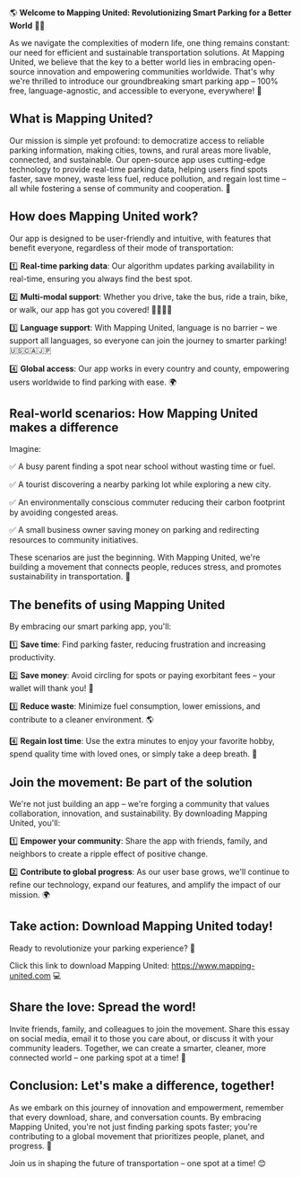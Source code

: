 🌎 **Welcome to Mapping United: Revolutionizing Smart Parking for a Better World** 🚗💨

As we navigate the complexities of modern life, one thing remains constant: our need for efficient and sustainable transportation solutions. At Mapping United, we believe that the key to a better world lies in embracing open-source innovation and empowering communities worldwide. That's why we're thrilled to introduce our groundbreaking smart parking app – 100% free, language-agnostic, and accessible to everyone, everywhere! 🌟

**What is Mapping United?**
------------------------

Our mission is simple yet profound: to democratize access to reliable parking information, making cities, towns, and rural areas more livable, connected, and sustainable. Our open-source app uses cutting-edge technology to provide real-time parking data, helping users find spots faster, save money, waste less fuel, reduce pollution, and regain lost time – all while fostering a sense of community and cooperation. 🌈

**How does Mapping United work?**
---------------------------------

Our app is designed to be user-friendly and intuitive, with features that benefit everyone, regardless of their mode of transportation:

1️⃣ **Real-time parking data**: Our algorithm updates parking availability in real-time, ensuring you always find the best spot.

2️⃣ **Multi-modal support**: Whether you drive, take the bus, ride a train, bike, or walk, our app has got you covered! 🚌🚂🚴‍♂️

3️⃣ **Language support**: With Mapping United, language is no barrier – we support all languages, so everyone can join the journey to smarter parking! 🇺🇸🇨🇦🇯🇵

4️⃣ **Global access**: Our app works in every country and county, empowering users worldwide to find parking with ease. 🌍

**Real-world scenarios: How Mapping United makes a difference**
---------------------------------------------------------

Imagine:

✅ A busy parent finding a spot near school without wasting time or fuel.

✅ A tourist discovering a nearby parking lot while exploring a new city.

✅ An environmentally conscious commuter reducing their carbon footprint by avoiding congested areas.

✅ A small business owner saving money on parking and redirecting resources to community initiatives.

These scenarios are just the beginning. With Mapping United, we're building a movement that connects people, reduces stress, and promotes sustainability in transportation. 🌈

**The benefits of using Mapping United**
-----------------------------------------

By embracing our smart parking app, you'll:

1️⃣ **Save time**: Find parking faster, reducing frustration and increasing productivity.

2️⃣ **Save money**: Avoid circling for spots or paying exorbitant fees – your wallet will thank you! 💸

3️⃣ **Reduce waste**: Minimize fuel consumption, lower emissions, and contribute to a cleaner environment. 🌎

4️⃣ **Regain lost time**: Use the extra minutes to enjoy your favorite hobby, spend quality time with loved ones, or simply take a deep breath. 👫

**Join the movement: Be part of the solution**
---------------------------------------------

We're not just building an app – we're forging a community that values collaboration, innovation, and sustainability. By downloading Mapping United, you'll:

1️⃣ **Empower your community**: Share the app with friends, family, and neighbors to create a ripple effect of positive change.

2️⃣ **Contribute to global progress**: As our user base grows, we'll continue to refine our technology, expand our features, and amplify the impact of our mission. 🌍

**Take action: Download Mapping United today!**
---------------------------------------------

Ready to revolutionize your parking experience? 🚀

Click this link to download Mapping United: https://www.mapping-united.com 💻

**Share the love: Spread the word!**
-----------------------------------

Invite friends, family, and colleagues to join the movement. Share this essay on social media, email it to those you care about, or discuss it with your community leaders. Together, we can create a smarter, cleaner, more connected world – one parking spot at a time! 🌈

**Conclusion: Let's make a difference, together!**
---------------------------------------------------

As we embark on this journey of innovation and empowerment, remember that every download, share, and conversation counts. By embracing Mapping United, you're not just finding parking spots faster; you're contributing to a global movement that prioritizes people, planet, and progress. 🌟

Join us in shaping the future of transportation – one spot at a time! 😊